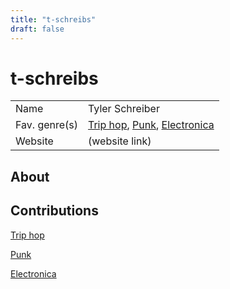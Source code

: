 ```yaml
---
title: "t-schreibs"
draft: false
---
```


# t-schreibs

|               |                                                                                                |
| ------------- | ---------------------------------------------------------------------------------------------- |
| Name          | Tyler Schreiber                                                                                |
| Fav. genre(s) | [Trip hop](genres/Trip%20hop.md), [Punk](genres/Punk.md), [Electronica](genres/Electronica.md) |
| Website       | (website link)                                                                                 |

## About


## Contributions
[Trip hop](genres/Trip%20hop.md)

[Punk](genres/Punk.md)

[Electronica](genres/Electronica.md)